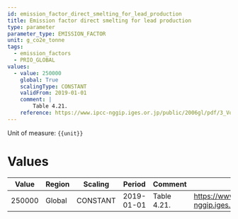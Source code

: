 ```yaml
---
id: emission_factor_direct_smelting_for_lead_production
title: Emission factor direct smelting for lead production
type: parameter
parameter_type: EMISSION_FACTOR
unit: g_co2e_tonne
tags:
  - emission_factors
  - PRIO_GLOBAL
values:
  - value: 250000
    global: True
    scalingType: CONSTANT
    validFrom: 2019-01-01
    comment: |
        Table 4.21.
    reference: https://www.ipcc-nggip.iges.or.jp/public/2006gl/pdf/3_Volume3/V3_4_Ch4_Metal_Industry.pdf
---
```



Unit of measure: `{{unit}}`


# Values


| Value | Region | Scaling | Period | Comment | Reference |
|-------|--------|---------|--------|---------|-----------|
| 250000 | Global | CONSTANT | 2019-01-01 | Table 4.21. | https://www.ipcc-nggip.iges.or.jp/public/2006gl/pdf/3_Volume3/V3_4_Ch4_Metal_Industry.pdf |


